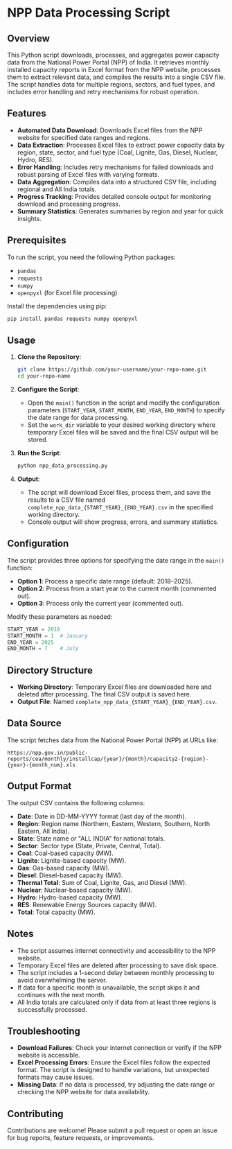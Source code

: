 # NPP Data Processing Script

## Overview
This Python script downloads, processes, and aggregates power capacity data from the National Power Portal (NPP) of India. It retrieves monthly installed capacity reports in Excel format from the NPP website, processes them to extract relevant data, and compiles the results into a single CSV file. The script handles data for multiple regions, sectors, and fuel types, and includes error handling and retry mechanisms for robust operation.

## Features
- **Automated Data Download**: Downloads Excel files from the NPP website for specified date ranges and regions.
- **Data Extraction**: Processes Excel files to extract power capacity data by region, state, sector, and fuel type (Coal, Lignite, Gas, Diesel, Nuclear, Hydro, RES).
- **Error Handling**: Includes retry mechanisms for failed downloads and robust parsing of Excel files with varying formats.
- **Data Aggregation**: Compiles data into a structured CSV file, including regional and All India totals.
- **Progress Tracking**: Provides detailed console output for monitoring download and processing progress.
- **Summary Statistics**: Generates summaries by region and year for quick insights.

## Prerequisites
To run the script, you need the following Python packages:
- `pandas`
- `requests`
- `numpy`
- `openpyxl` (for Excel file processing)

Install the dependencies using pip:
```bash
pip install pandas requests numpy openpyxl
```

## Usage
1. **Clone the Repository**:
   ```bash
   git clone https://github.com/your-username/your-repo-name.git
   cd your-repo-name
   ```

2. **Configure the Script**:
   - Open the `main()` function in the script and modify the configuration parameters (`START_YEAR`, `START_MONTH`, `END_YEAR`, `END_MONTH`) to specify the date range for data processing.
   - Set the `work_dir` variable to your desired working directory where temporary Excel files will be saved and the final CSV output will be stored.

3. **Run the Script**:
   ```bash
   python npp_data_processing.py
   ```

4. **Output**:
   - The script will download Excel files, process them, and save the results to a CSV file named `complete_npp_data_{START_YEAR}_{END_YEAR}.csv` in the specified working directory.
   - Console output will show progress, errors, and summary statistics.

## Configuration
The script provides three options for specifying the date range in the `main()` function:
- **Option 1**: Process a specific date range (default: 2018–2025).
- **Option 2**: Process from a start year to the current month (commented out).
- **Option 3**: Process only the current year (commented out).

Modify these parameters as needed:
```python
START_YEAR = 2018
START_MONTH = 1  # January
END_YEAR = 2025
END_MONTH = 7    # July
```

## Directory Structure
- **Working Directory**: Temporary Excel files are downloaded here and deleted after processing. The final CSV output is saved here.
- **Output File**: Named `complete_npp_data_{START_YEAR}_{END_YEAR}.csv`.

## Data Source
The script fetches data from the National Power Portal (NPP) at URLs like:
```
https://npp.gov.in/public-reports/cea/monthly/installcap/{year}/{month}/capacity2-{region}-{year}-{month_num}.xls
```

## Output Format
The output CSV contains the following columns:
- **Date**: Date in DD-MM-YYYY format (last day of the month).
- **Region**: Region name (Northern, Eastern, Western, Southern, North Eastern, All India).
- **State**: State name or "ALL INDIA" for national totals.
- **Sector**: Sector type (State, Private, Central, Total).
- **Coal**: Coal-based capacity (MW).
- **Lignite**: Lignite-based capacity (MW).
- **Gas**: Gas-based capacity (MW).
- **Diesel**: Diesel-based capacity (MW).
- **Thermal Total**: Sum of Coal, Lignite, Gas, and Diesel (MW).
- **Nuclear**: Nuclear-based capacity (MW).
- **Hydro**: Hydro-based capacity (MW).
- **RES**: Renewable Energy Sources capacity (MW).
- **Total**: Total capacity (MW).

## Notes
- The script assumes internet connectivity and accessibility to the NPP website.
- Temporary Excel files are deleted after processing to save disk space.
- The script includes a 1-second delay between monthly processing to avoid overwhelming the server.
- If data for a specific month is unavailable, the script skips it and continues with the next month.
- All India totals are calculated only if data from at least three regions is successfully processed.

## Troubleshooting
- **Download Failures**: Check your internet connection or verify if the NPP website is accessible.
- **Excel Processing Errors**: Ensure the Excel files follow the expected format. The script is designed to handle variations, but unexpected formats may cause issues.
- **Missing Data**: If no data is processed, try adjusting the date range or checking the NPP website for data availability.

## Contributing
Contributions are welcome! Please submit a pull request or open an issue for bug reports, feature requests, or improvements.

